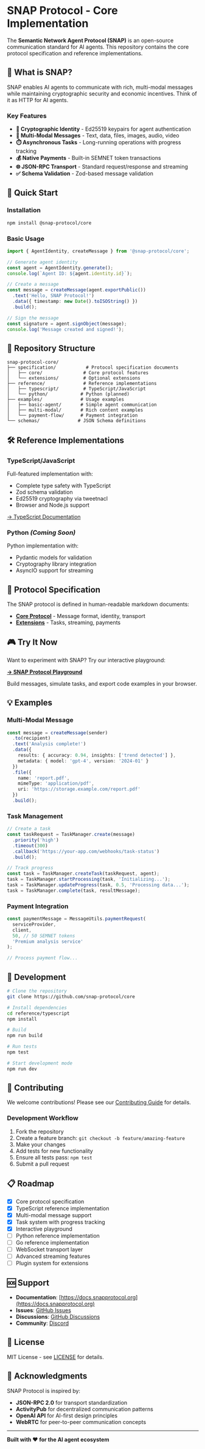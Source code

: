 # SNAP Protocol - Core Implementation

The **Semantic Network Agent Protocol (SNAP)** is an open-source communication standard for AI agents. This repository contains the core protocol specification and reference implementations.

## 🎯 What is SNAP?

SNAP enables AI agents to communicate with rich, multi-modal messages while maintaining cryptographic security and economic incentives. Think of it as HTTP for AI agents.

### Key Features

- **🔐 Cryptographic Identity** - Ed25519 keypairs for agent authentication
- **📝 Multi-Modal Messages** - Text, data, files, images, audio, video
- **⏱️ Asynchronous Tasks** - Long-running operations with progress tracking  
- **💰 Native Payments** - Built-in SEMNET token transactions
- **🌐 JSON-RPC Transport** - Standard request/response and streaming
- **✅ Schema Validation** - Zod-based message validation

## 🚀 Quick Start

### Installation

```bash
npm install @snap-protocol/core
```

### Basic Usage

```typescript
import { AgentIdentity, createMessage } from '@snap-protocol/core';

// Generate agent identity
const agent = AgentIdentity.generate();
console.log(`Agent ID: ${agent.identity.id}`);

// Create a message
const message = createMessage(agent.exportPublic())
  .text('Hello, SNAP Protocol!')
  .data({ timestamp: new Date().toISOString() })
  .build();

// Sign the message
const signature = agent.signObject(message);
console.log('Message created and signed!');
```

## 📁 Repository Structure

```
snap-protocol-core/
├── specification/           # Protocol specification documents
│   ├── core/               # Core protocol features
│   └── extensions/         # Optional extensions
├── reference/              # Reference implementations
│   ├── typescript/         # TypeScript/JavaScript
│   └── python/            # Python (planned)
├── examples/              # Usage examples
│   ├── basic-agent/       # Simple agent communication
│   ├── multi-modal/       # Rich content examples
│   └── payment-flow/      # Payment integration
└── schemas/              # JSON Schema definitions
```

## 🛠️ Reference Implementations

### TypeScript/JavaScript

Full-featured implementation with:
- Complete type safety with TypeScript
- Zod schema validation
- Ed25519 cryptography via tweetnacl
- Browser and Node.js support

[→ TypeScript Documentation](./reference/typescript/README.md)

### Python *(Coming Soon)*

Python implementation with:
- Pydantic models for validation
- Cryptography library integration
- AsyncIO support for streaming

## 📖 Protocol Specification

The SNAP protocol is defined in human-readable markdown documents:

- **[Core Protocol](./specification/core/)** - Message format, identity, transport
- **[Extensions](./specification/extensions/)** - Tasks, streaming, payments

## 🎮 Try It Now

Want to experiment with SNAP? Try our interactive playground:

**[→ SNAP Protocol Playground](https://github.com/snap-protocol/playground)**

Build messages, simulate tasks, and export code examples in your browser.

## 💡 Examples

### Multi-Modal Message

```typescript
const message = createMessage(sender)
  .to(recipient)
  .text('Analysis complete!')
  .data({
    results: { accuracy: 0.94, insights: ['trend detected'] },
    metadata: { model: 'gpt-4', version: '2024-01' }
  })
  .file({
    name: 'report.pdf',
    mimeType: 'application/pdf',
    uri: 'https://storage.example.com/report.pdf'
  })
  .build();
```

### Task Management

```typescript
// Create a task
const taskRequest = TaskManager.create(message)
  .priority('high')
  .timeout(300)
  .callback('https://your-app.com/webhooks/task-status')
  .build();

// Track progress
const task = TaskManager.createTask(taskRequest, agent);
task = TaskManager.startProcessing(task, 'Initializing...');
task = TaskManager.updateProgress(task, 0.5, 'Processing data...');
task = TaskManager.complete(task, resultMessage);
```

### Payment Integration

```typescript
const paymentMessage = MessageUtils.paymentRequest(
  serviceProvider,
  client,
  50, // 50 SEMNET tokens
  'Premium analysis service'
);

// Process payment flow...
```

## 🔧 Development

```bash
# Clone the repository
git clone https://github.com/snap-protocol/core

# Install dependencies
cd reference/typescript
npm install

# Build
npm run build

# Run tests
npm test

# Start development mode
npm run dev
```

## 🤝 Contributing

We welcome contributions! Please see our [Contributing Guide](CONTRIBUTING.md) for details.

### Development Workflow

1. Fork the repository
2. Create a feature branch: `git checkout -b feature/amazing-feature`
3. Make your changes
4. Add tests for new functionality
5. Ensure all tests pass: `npm test`
6. Submit a pull request

## 📋 Roadmap

- [x] Core protocol specification
- [x] TypeScript reference implementation
- [x] Multi-modal message support
- [x] Task system with progress tracking
- [x] Interactive playground
- [ ] Python reference implementation
- [ ] Go reference implementation
- [ ] WebSocket transport layer
- [ ] Advanced streaming features
- [ ] Plugin system for extensions

## 🆘 Support

- **Documentation**: [https://docs.snapprotocol.org](https://docs.snapprotocol.org)
- **Issues**: [GitHub Issues](https://github.com/snap-protocol/core/issues)
- **Discussions**: [GitHub Discussions](https://github.com/snap-protocol/core/discussions)
- **Community**: [Discord](https://discord.gg/snapprotocol)

## 📄 License

MIT License - see [LICENSE](LICENSE) for details.

## 🙏 Acknowledgments

SNAP Protocol is inspired by:
- **JSON-RPC 2.0** for transport standardization
- **ActivityPub** for decentralized communication patterns  
- **OpenAI API** for AI-first design principles
- **WebRTC** for peer-to-peer communication concepts

---

**Built with ❤️ for the AI agent ecosystem**